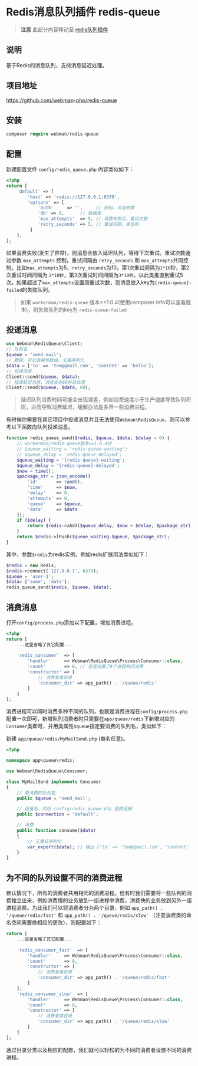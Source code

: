 # Redis消息队列插件 redis-queue

> **注意**
> 此部分内容移动至 [redis队列插件](https://www.workerman.net/plugin/12)

## 说明

基于Redis的消息队列，支持消息延迟处理。
  
## 项目地址

https://github.com/webman-php/redis-queue
  
## 安装
 
```php
composer require webman/redis-queue
```
  
## 配置

新建配置文件 `config/redis_queue.php` 内容类似如下：
  
```php
<?php
return [
    'default' => [
        'host' => 'redis://127.0.0.1:6379',
        'options' => [
            'auth'     => '',     // 密码，可选参数
            'db' => 0,      // 数据库
            'max_attempts'  => 5, // 消费失败后，重试次数
            'retry_seconds' => 5, // 重试间隔，单位秒
         ]
    ],
];
```

 如果消费失败(发生了异常)，则消息会放入延迟队列，等待下次重试。重试次数通过参数 `max_attempts` 控制，重试间隔由
`retry_seconds` 和 `max_attempts`共同控制。比如`max_attempts`为5，`retry_seconds`为10，第1次重试间隔为`1*10`秒，第2次重试时间间隔为 `2*10秒`，第3次重试时间间隔为`3*10秒`，以此类推直到重试5次。如果超过了`max_attempts`设置测重试次数，则消息放入key为`{redis-queue}-failed`的失败队列。

> 如果 `workerman/redis-queue` 版本<=1.0.4(使用composer info可以查看版本)，则失败队列的key为 `redis-queue-failed`

## 投递消息

```php
use Webman\RedisQueue\Client;
// 队列名
$queue = 'send_mail';
// 数据，可以直接传数组，无需序列化
$data = ['to' => 'tom@gmail.com', 'content' => 'hello'];
// 投递消息
Client::send($queue, $data);
// 投递延迟消息，消息会在60秒后处理
Client::send($queue, $data, 60);
```

> 延迟队列消费时间可能会出现误差，例如消费速度小于生产速度导致队列积压，进而导致消费延迟，缓解办法是多开一些消费进程。

有时候你需要在其它项目中投递消息并且无法使用`Webman\RedisQueue`，则可以参考以下函数向队列投递消息。

```php
function redis_queue_send($redis, $queue, $data, $delay = 0) {
    // workerman/redis-queue版本<=1.0.4时
    // $queue_waiting = 'redis-queue-waiting';
    // $queue_delay = 'redis-queue-delayed';
    $queue_waiting = '{redis-queue}-waiting';
    $queue_delay = '{redis-queue}-delayed';
    $now = time();
    $package_str = json_encode([
        'id'       => rand(),
        'time'     => $now,
        'delay'    => 0,
        'attempts' => 0,
        'queue'    => $queue,
        'data'     => $data
    ]);
    if ($delay) {
        return $redis->zAdd($queue_delay, $now + $delay, $package_str);
    }
    return $redis->lPush($queue_waiting.$queue, $package_str);
}
```

其中，参数`$redis`为redis实例。例如redis扩展用法类似如下：
```php
$redis = new Redis;
$redis->connect('127.0.0.1', 6379);
$queue = 'user-1';
$data= ['some', 'data'];
redis_queue_send($redis, $queue, $data);
````
  
## 消费消息

打开`config/process.php`添加以下配置，增加消费进程。

```php
<?php
return [
    ...这里省略了其它配置...
    
    'redis_consumer'  => [
        'handler'     => Webman\RedisQueue\Process\Consumer::class,
        'count'       => 8, // 这里设置了8个进程共同消费
        'constructor' => [
            // 消费者类目录
            'consumer_dir' => app_path() . '/queue/redis'
        ]
    ]
];
```

消费进程可以同时消费多种不同的队列，也就是消费进程在`config/process.php`配置一次即可，新增队列消费者时只需要在`app/queue/redis`下新增对应的`Consumer`类即可，并用类属性`$queue`指定要消费的队列名，类似如下：

新建 `app/queue/redis/MyMailSend.php` (类名任意)。
```php
<?php

namespace app\queue\redis;

use Webman\RedisQueue\Consumer;

class MyMailSend implements Consumer
{
    // 要消费的队列名
    public $queue = 'send_mail';

    // 连接名，对应 config/redis_queue.php 里的连接`
    public $connection = 'default';

    // 消费
    public function consume($data)
    {
        // 无需反序列化
        var_export($data); // 输出 ['to' => 'tom@gmail.com', 'content' => 'hello']
    }
}
```

  
## 为不同的队列设置不同的消费进程
默认情况下，所有的消费者共用相同的消费进程。但有时我们需要将一些队列的消费独立出来，例如消费慢的业务放到一组进程中消费，消费快的业务放到另外一组进程消费。为此我们可以将消费者分为两个目录，例如 `app_path() . '/queue/redis/fast'` 和 `app_path() . '/queue/redis/slow'` （注意消费类的命名空间需要做相应的更改），则配置如下：
```php
return [
    ...这里省略了其它配置...
    
    'redis_consumer_fast'  => [
        'handler'     => Webman\RedisQueue\Process\Consumer::class,
        'count'       => 8,
        'constructor' => [
            // 消费者类目录
            'consumer_dir' => app_path() . '/queue/redis/fast'
        ]
    ],
    'redis_consumer_slow'  => [
        'handler'     => Webman\RedisQueue\Process\Consumer::class,
        'count'       => 8,
        'constructor' => [
            // 消费者类目录
            'consumer_dir' => app_path() . '/queue/redis/slow'
        ]
    ]
];
```

通过目录分类以及相应的配置，我们就可以轻松的为不同的消费者设置不同的消费进程。